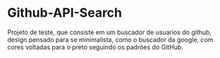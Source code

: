 # Github-API-Search

Projeto de teste, que consiste em um buscador de usuarios do github, design pensado para se minimalista, como o buscador da google, com cores voltadas para o preto seguindo os padrões do GitHub.
